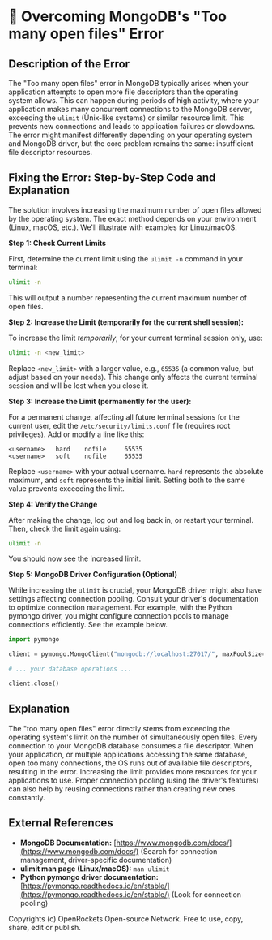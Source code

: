 # 🐞 Overcoming MongoDB's "Too many open files" Error


## Description of the Error

The "Too many open files" error in MongoDB typically arises when your application attempts to open more file descriptors than the operating system allows. This can happen during periods of high activity, where your application makes many concurrent connections to the MongoDB server, exceeding the `ulimit` (Unix-like systems) or similar resource limit.  This prevents new connections and leads to application failures or slowdowns.  The error might manifest differently depending on your operating system and MongoDB driver, but the core problem remains the same: insufficient file descriptor resources.

## Fixing the Error: Step-by-Step Code and Explanation

The solution involves increasing the maximum number of open files allowed by the operating system.  The exact method depends on your environment (Linux, macOS, etc.).  We'll illustrate with examples for Linux/macOS.

**Step 1: Check Current Limits**

First, determine the current limit using the `ulimit -n` command in your terminal:

```bash
ulimit -n
```

This will output a number representing the current maximum number of open files.

**Step 2: Increase the Limit (temporarily for the current shell session):**

To increase the limit *temporarily*, for your current terminal session only, use:

```bash
ulimit -n <new_limit>
```

Replace `<new_limit>` with a larger value, e.g., `65535` (a common value, but adjust based on your needs). This change only affects the current terminal session and will be lost when you close it.

**Step 3: Increase the Limit (permanently for the user):**

For a permanent change, affecting all future terminal sessions for the current user, edit the `/etc/security/limits.conf` file (requires root privileges). Add or modify a line like this:

```
<username>   hard    nofile     65535
<username>   soft    nofile     65535
```

Replace `<username>` with your actual username.  `hard` represents the absolute maximum, and `soft` represents the initial limit. Setting both to the same value prevents exceeding the limit.

**Step 4: Verify the Change**

After making the change, log out and log back in, or restart your terminal. Then, check the limit again using:

```bash
ulimit -n
```

You should now see the increased limit.

**Step 5: MongoDB Driver Configuration (Optional)**

While increasing the `ulimit` is crucial, your MongoDB driver might also have settings affecting connection pooling.  Consult your driver's documentation to optimize connection management.  For example, with the Python pymongo driver, you might configure connection pools to manage connections efficiently.  See the example below.

```python
import pymongo

client = pymongo.MongoClient("mongodb://localhost:27017/", maxPoolSize=50) # Adjust maxPoolSize as needed

# ... your database operations ...

client.close()
```


## Explanation

The "too many open files" error directly stems from exceeding the operating system's limit on the number of simultaneously open files. Every connection to your MongoDB database consumes a file descriptor. When your application, or multiple applications accessing the same database, open too many connections, the OS runs out of available file descriptors, resulting in the error. Increasing the limit provides more resources for your applications to use.  Proper connection pooling (using the driver's features) can also help by reusing connections rather than creating new ones constantly.


## External References

* **MongoDB Documentation:** [https://www.mongodb.com/docs/](https://www.mongodb.com/docs/) (Search for connection management, driver-specific documentation)
* **ulimit man page (Linux/macOS):**  `man ulimit`
* **Python pymongo driver documentation:** [https://pymongo.readthedocs.io/en/stable/](https://pymongo.readthedocs.io/en/stable/) (Look for connection pooling)


Copyrights (c) OpenRockets Open-source Network. Free to use, copy, share, edit or publish.

